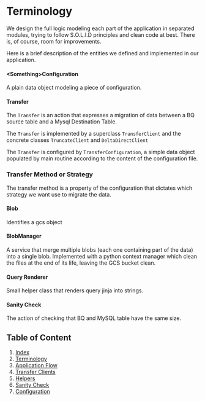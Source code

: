 Terminology
============

We design the full logic modeling each part of the application in separated modules, trying to follow S.O.L.I.D principles and clean code at best.
There is, of course, room for improvements. 

Here is a brief description of the entities we defined and implemented in our application.

#### \<Something\>Configuration

A plain data object modeling a piece of configuration.

#### Transfer

The `Transfer` is an action that expresses a migration of data between a BQ source table and a Mysql Destination Table.

The `Transfer` is implemented by a superclass `TransferClient` and the concrete classes `TruncateClient` and `DeltaDirectClient`

The `Transfer` is configured by `TransferConfiguration`, a simple data object populated by main routine according to the content of the configuration file.

### Transfer Method or Strategy

The transfer method is a property of the configuration that dictates which strategy we want use to migrate the data.

#### Blob
Identifies a gcs object

#### BlobManager
A service that merge multiple blobs (each one containing part of the data) into a single blob.
Implemented with a python context manager which clean the files at the end of its life, leaving the GCS bucket clean.

#### Query Renderer
Small helper class that renders query jinja into strings.

#### Sanity Check
The action of checking that BQ and MySQL table have the same size.


## Table of Content

1. [Index](./INDEX.md)
2. [Terminology](./TERMINOLOGY.md)
3. [Application Flow](./APPLICATION_FLOW.md)
4. [Transfer Clients](./CLIENTS.md)
5. [Helpers](./HELPERS.md)
6. [Sanity Check](./SANITY_CHECK.md)
7. [Configuration](./CONFIGURATION.md)

